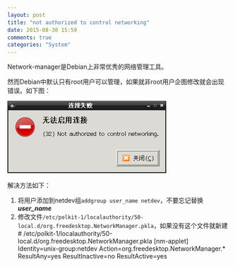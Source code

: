 ```yaml
---
layout: post
title: "not authorized to control networking"
date: 2015-08-30 15:59
comments: true
categories: "System"
---
```

Network-manager是Debian上非常优秀的网络管理工具。

然而Debian中默认只有root用户可以管理，如果就非root用户企图修改就会出现错误。如下图：

![error.png](/images/error.png)

解决方法如下：

1. 将用户添加到netdev组`addgroup user_name netdev`，不要忘记替换***user_name***
2. 修改文件`/etc/polkit-1/localauthority/50-local.d/org.freedesktop.NetworkManager.pkla`，如果没有这个文件就新建
        # /etc/polkit-1/localauthority/50-local.d/org.freedesktop.NetworkManager.pkla
        [nm-applet]
        Identity=unix-group:netdev
        Action=org.freedesktop.NetworkManager.*
        ResultAny=yes
        ResultInactive=no
        ResultActive=yes

